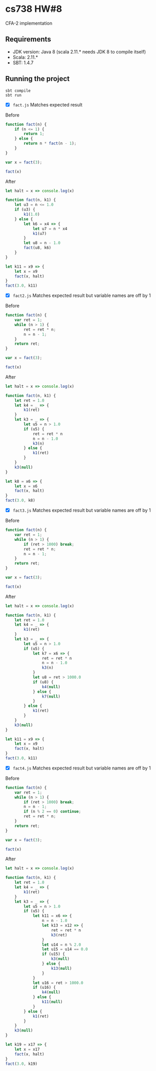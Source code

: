 # cs738 HW#8
CFA-2 implementation

## Requirements

- JDK version: Java 8 (scala 2.11.* needs JDK 8 to compile itself)
- Scala: 2.11.*
- SBT: 1.4.7


## Running the project

```
sbt compile
sbt run
```

- [x] `fact.js`
Matches expected result

Before
```javascript
function fact(n) {
    if (n <= 1) {
        return 1;
    } else {
        return n * fact(n - 1);
    }
}

var x = fact(3);

fact(x)
```

After
```javascript
let halt = x => console.log(x)

function fact(n, k1) {
    let u3 = n <= 1.0
    if (u3) {
        k1(1.0)
    } else {
        let k6 = x4 => {
            let u7 = n * x4
            k1(u7)
        }
        let u8 = n - 1.0
        fact(u8, k6)
    }
}

let k11 = x9 => {
    let x = x9
    fact(x, halt)
}
fact(3.0, k11)
```

- [x] `fact2.js`
Matches expected result but variable names are off by 1

Before

```javascript
function fact(n) {
    var ret = 1;
    while (n > 1) {
        ret = ret * n;
        n = n - 1;
    }
    return ret;
}

var x = fact(3);

fact(x)
```

After

```javascript
let halt = x => console.log(x)

function fact(n, k1) {
    let ret = 1.0
    let k4 = _ => {
        k1(ret)
    }
    let k3 = _ => {
        let u5 = n > 1.0
        if (u5) {
            ret = ret * n
            n = n - 1.0
            k3(n)
        } else {
            k1(ret)
        }
    }
    k3(null)
}

let k8 = x6 => {
    let x = x6
    fact(x, halt)
}
fact(3.0, k8)
```

- [x] `fact3.js`
Matches expected result but variable names are off by 1

Before
```javascript
function fact(n) {
    var ret = 1;
    while (n > 1) {
        if (ret > 1000) break;
        ret = ret * n;
        n = n - 1;
    }
    return ret;
}

var x = fact(3);

fact(x)
```

After
```javascript
let halt = x => console.log(x)

function fact(n, k1) {
    let ret = 1.0
    let k4 = _ => {
        k1(ret)
    }
    let k3 = _ => {
        let u5 = n > 1.0
        if (u5) {
            let k7 = x6 => {
                ret = ret * n
                n = n - 1.0
                k3(n)
            }
            let u8 = ret > 1000.0
            if (u8) {
                k4(null)
            } else {
                k7(null)
            }
        } else {
            k1(ret)
        }
    }
    k3(null)
}

let k11 = x9 => {
    let x = x9
    fact(x, halt)
}
fact(3.0, k11)
```

- [x] `fact4.js`
Matches expected result but variable names are off by 1

Before
```javascript
function fact(n) {
    var ret = 1;
    while (n > 1) {
        if (ret > 1000) break;
        n = n - 1;
        if (n % 2 == 0) continue;
        ret = ret * n;
    }
    return ret;
}

var x = fact(3);

fact(x)
```

After

```javascript
let halt = x => console.log(x)

function fact(n, k1) {
    let ret = 1.0
    let k4 = _ => {
        k1(ret)
    }
    let k3 = _ => {
        let u5 = n > 1.0
        if (u5) {
            let k11 = x6 => {
                n = n - 1.0
                let k13 = x12 => {
                    ret = ret * n
                    k3(ret)
                }
                let u14 = n % 2.0
                let u15 = u14 == 0.0
                if (u15) {
                    k3(null)
                } else {
                    k13(null)
                }
            }
            let u16 = ret > 1000.0
            if (u16) {
                k4(null)
            } else {
                k11(null)
            }
        } else {
            k1(ret)
        }
    }
    k3(null)
}

let k19 = x17 => {
    let x = x17
    fact(x, halt)
}
fact(3.0, k19)
```
